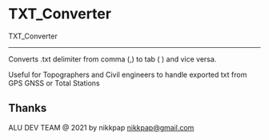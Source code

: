 # TXT_Converter
TXT_Converter


-----------------------------------------------------------------------------------------
Converts .txt delimiter from comma (,) to tab ( ) and vice versa.

Useful for Topographers and Civil engineers to handle exported txt from GPS GNSS or Total Stations

Thanks
------------------------------------------------------------------------------------------


ALU DEV TEAM @ 2021 by nikkpap
     nikkpap@gmail.com
